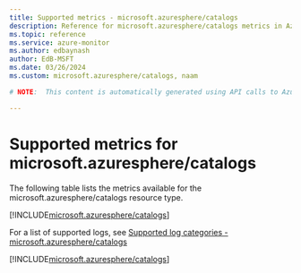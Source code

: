```yaml
---
title: Supported metrics - microsoft.azuresphere/catalogs
description: Reference for microsoft.azuresphere/catalogs metrics in Azure Monitor.
ms.topic: reference
ms.service: azure-monitor
ms.author: edbaynash
author: EdB-MSFT
ms.date: 03/26/2024
ms.custom: microsoft.azuresphere/catalogs, naam

# NOTE:  This content is automatically generated using API calls to Azure. Any edits made on these files will be overwritten in the next run of the script. 

---
```


  
# Supported metrics for microsoft.azuresphere/catalogs
  
The following table lists the metrics available for the microsoft.azuresphere/catalogs resource type.  
  
  
[!INCLUDE[microsoft.azuresphere/catalogs](./includes/metrics-headings-include.md)]  
  
  
  
For a list of supported logs, see [Supported log categories - microsoft.azuresphere/catalogs](../supported-logs/microsoft-azuresphere-catalogs-logs.md)  
  
 

[!INCLUDE[microsoft.azuresphere/catalogs](./includes/microsoft-azuresphere-catalogs-metrics-include.md)]
